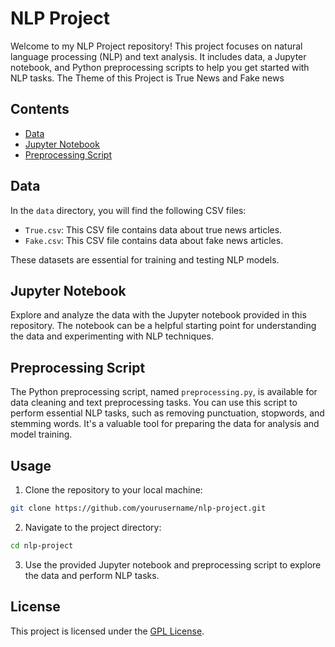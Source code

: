 # NLP Project

Welcome to my NLP Project repository! This project focuses on natural language processing (NLP) and text analysis. It includes data, a Jupyter notebook, and Python preprocessing scripts to help you get started with NLP tasks.
The Theme of this Project is True News and Fake news

## Contents

- [Data](#data)
- [Jupyter Notebook](#jupyter-notebook)
- [Preprocessing Script](#preprocessing-script)

## Data

In the `data` directory, you will find the following CSV files:

- `True.csv`: This CSV file contains data about true news articles.
- `Fake.csv`: This CSV file contains data about fake news articles.

These datasets are essential for training and testing NLP models.

## Jupyter Notebook

Explore and analyze the data with the Jupyter notebook provided in this repository. The notebook can be a helpful starting point for understanding the data and experimenting with NLP techniques.

## Preprocessing Script

The Python preprocessing script, named `preprocessing.py`, is available for data cleaning and text preprocessing tasks. You can use this script to perform essential NLP tasks, such as removing punctuation, stopwords, and stemming words. It's a valuable tool for preparing the data for analysis and model training.

## Usage

1. Clone the repository to your local machine:

```bash
git clone https://github.com/yourusername/nlp-project.git
```

2. Navigate to the project directory:

```bash
cd nlp-project
```

3. Use the provided Jupyter notebook and preprocessing script to explore the data and perform NLP tasks.

## License

This project is licensed under the [GPL License](LICENSE).
